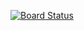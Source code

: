 [![Board Status](https://dev.azure.com/lupollm/76ee7d7b-c33c-425e-ac98-faec0f6569f1/b1696bc0-ce90-4e0a-b0af-f9ea775212de/_apis/work/boardbadge/eb67f83f-e17a-4047-9ace-5ed96b0fd25b?columnOptions=1)](https://dev.azure.com/lupollm/76ee7d7b-c33c-425e-ac98-faec0f6569f1/_boards/board/t/b1696bc0-ce90-4e0a-b0af-f9ea775212de/Microsoft.RequirementCategory)
